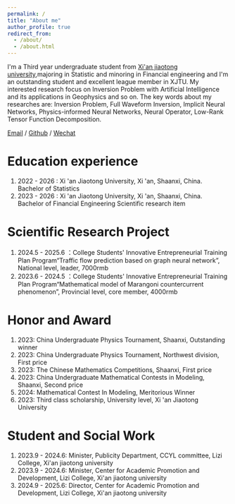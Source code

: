 ```yaml
---
permalink: /
title: "About me"
author_profile: true
redirect_from: 
  - /about/
  - /about.html
---
```


I'm a Third year undergraduate student from [Xi'an jiaotong university](https://www.xjtu.edu.cn/),majoring in Statistic and minoring in Financial engineering and I'm an outstanding student and excellent league member in XJTU. My interested research focus on Inversion Problem with Artificial Intelligence and its applications in Geophysics and so on. The key words about my researches are: Inversion Problem, Full Waveform Inversion, Implicit Neural Networks, Physics-informed Neural Networks, Neural Operator, Low-Rank Tensor Function Decomposition.

[Email](mailto:ruihua.chen@stu.xjtu.edu.cn) / [Github](https://github.com/CozyHUA) / [Wechat](../images/whchat.jpg)

Education experience
======
1. 2022 - 2026 : Xi 'an Jiaotong University, Xi 'an, Shaanxi, China. Bachelor of Statistics
2. 2023 - 2026 : Xi 'an Jiaotong University, Xi 'an, Shaanxi, China. Bachelor of Financial Engineering
Scientific research item

Scientific Research Project
======
1. 2024.5 - 2025.6 ：College Students' Innovative Entrepreneurial Training Plan Program“Traffic flow prediction based on graph neural network”, National level, leader, 7000rmb
2. 2023.6 - 2024.5 ：College Students' Innovative Entrepreneurial Training Plan Program“Mathematical model of Marangoni countercurrent phenomenon”, Provincial level, core member, 4000rmb

Honor and Award
======
1. 2023: China Undergraduate Physics Tournament, Shaanxi, Outstanding winner
2. 2023: China Undergraduate Physics Tournament, Northwest division, First price
3. 2023: The Chinese Mathematics Competitions, Shaanxi, First price
4. 2023: China Undergraduate Mathematical Contests in Modeling, Shaanxi, Second price
5. 2024: Mathematical Contest In Modeling, Meritorious Winner
6. 2023: Third class scholarship, University level, Xi 'an Jiaotong University

Student and Social Work
======
1. 2023.9 - 2024.6: Minister, Publicity Department, CCYL committee, Lizi College, Xi'an jiaotong university
2. 2023.9 - 2024.6: Minister, Center for Academic Promotion and Development, Lizi College, Xi'an jiaotong university
3. 2024.9 - 2025.6: Director, Center for Academic Promotion and Development, Lizi College, Xi'an jiaotong university


